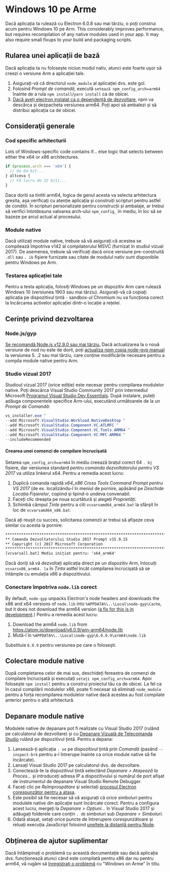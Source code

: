 # Windows 10 pe Arme

Dacă aplicația ta rulează cu Electron 6.0.8 sau mai târziu, o poți construi acum pentru Windows 10 pe Arm. This considerably improves performance, but requires recompilation of any native modules used in your app. It may also require small fixups to your build and packaging scripts.

## Rularea unei aplicații de bază
Dacă aplicația ta nu folosește niciun modul nativ, atunci este foarte ușor să creezi o versiune Arm a aplicației tale.

1. Asigurați-vă că directorul `node_module` al aplicației dvs. este gol.
2. Folosind _Prompt de comandă_, execută `setează npm_config_arch=arm64` înainte de a rula `npm install`/`yarn install` ca de obicei.
3. [Dacă aveți electron instalat ca o dependență de dezvoltare](first-app.md), npm va descărca și dezpacheta versiunea arm64. Poți apoi să ambalezi și să distribui aplicația ca de obicei.

## Consideraţii generale

### Cod specific arhitecturii

Lots of Windows-specific code contains if... else logic that selects between either the x64 or x86 architectures.

```js
if (process.arch === 'x64') {
  // Do 64-bit...
} altceva {
  // Fă lucru de 32 biți...
}
```

Daca doriti sa tintiti arm64, logica de genul acesta va selecta arhitectura gresita, așa verificați cu atenție aplicația și construiți scripturi pentru astfel de condiții. În scripturi personalizate pentru construcții și ambalaje, ar trebui să verifici întotdeauna valoarea arch-ului `npm_config_` în mediu, în loc să se bazeze pe arcul actual al procesului.

### Module native
Dacă utilizați module native, trebuie să vă asigurați că acestea se compilează împotriva v142 al compilatorului MSVC (furnizat în studiul vizual 2017). De asemenea, trebuie să verificați dacă orice versiune pre-construită `.dll` sau `. ib` fişiere furnizate sau citate de modulul nativ sunt disponibile pentru Windows pe Arm.

### Testarea aplicației tale
Pentru a testa aplicația, folosiți Windows pe un dispozitiv Arm care rulează Windows 10 (versiunea 1903 sau mai târziu). Asigurați-vă că copiați aplicația pe dispozitivul țintă - sandbox-ul Chromium nu va funcționa corect la încărcarea activelor aplicației dintr-o locație a rețelei.

## Cerințe privind dezvoltarea
### Node.js/gyp

[Se recomandă Node.js v12.9.0 sau mai târziu.](https://nodejs.org/en/) Dacă actualizarea la o nouă versiune de nod nu este de dorit, poți [actualiza npm copia node-gyp manual](https://github.com/nodejs/node-gyp/wiki/Updating-npm's-bundled-node-gyp) la versiunea 5. .2 sau mai târziu, care conține modificările necesare pentru a compila module native pentru Arm.

### Studio vizual 2017
Studioul vizual 2017 (orice ediție) este necesar pentru compilarea modulelor native. Poți descărca Visual Studio Community 2017 prin intermediul Microsoft [Programul Visual Studio Dev Essentials](https://visualstudio.microsoft.com/dev-essentials/). După instalare, puteți adăuga componentele specifice Arm-ului, executând următoarele de la un _Prompt de Comandă_:

```powershell
vs_installer.exe ^
--add Microsoft.VisualStudio.Workload.NativeDesktop ^
--add Microsoft.VisualStudio.Component.VC.ATLMFC ^
--add Microsoft.VisualStudio.Component.VC.Tools.ARM64 ^
--add Microsoft.VisualStudio.Component.VC.MFC.ARM64 ^
--includeRecommended
```

#### Crearea unei comenzi de compilare încrucișată
Setarea `npm_config_arch=arm64` în mediu creează brațul corect 64 `. bj` fișiere, dar versiunea standard _pentru comanda dezvoltatorului pentru VS 2017_ va utiliza linkerul x64. Pentru a remedia acest lucru:

1. Duplică comanda rapidă _x64_x86 Cross Tools Command Prompt pentru VS 2017_ (de ex. localizându-l în meniul de pornire, apăsând pe _Deschide Locația Fișierelor_, copiind și lipind-o undeva convenabil.
2. Faceți clic dreapta pe noua scurtătură și alegeți _Proprietăți_.
3. Schimbă câmpul _Ținte_ pentru a citi `vcvarsamd64_arm64.bat` la sfârșit în loc de `vcvarsamd64_x86.bat`.

Dacă ați reușit cu succes, solicitarea comenzii ar trebui să afișeze ceva similar cu acesta la pornire:

```bat
**************************************************************************
** Comanda Dezvoltatorului Studio 2017 Prompt v15.9.15
** Copyright (c) 2017 Microsoft Corporation
**************************************************************************************************
[vcvarsall.bat] Mediu inițiat pentru: 'x64_arm64'
```

Dacă doriți să vă dezvoltați aplicația direct pe un dispozitiv Arm, înlocuiți `vcvarsx86_arm64. la` în _Ținta_ astfel încât compilarea încrucișată să se întâmple cu emulația x86 a dispozitivului.

### Conectare împotriva `node.lib` corect

By default, `node-gyp` unpacks Electron's node headers and downloads the x86 and x64 versions of `node.lib` into `%APPDATA%\..\Local\node-gyp\Cache`, but it does not download the arm64 version ([a fix for this is in development](https://github.com/nodejs/node-gyp/pull/1875).) Pentru a remedia acest lucru:

1. Download the arm64 `node.lib` from https://atom.io/download/v6.0.9/win-arm64/node.lib
2. Mută-l în `%APPDATA%\..\Local\node-gyp\6.0.0.9\arm64\node.lib`

Substituie `6.0.9` pentru versiunea pe care o folosești.


## Colectare module native
După completarea celor de mai sus, deschideți fereastra de comenzi de compilare încrucișată și executați `setați npm_config_arch=arm64`. Apoi folosește `npm install` pentru a construi proiectul tău ca de obicei. La fel ca în cazul compilării modulelor x86, poate fi necesar să eliminați `node_module` pentru a forța recompilarea modulelor native dacă acestea au fost compilate anterior pentru o altă arhitectură.

## Depanare module native

Modulele native de depanare pot fi realizate cu Visual Studio 2017 (rulând pe calculatorul de dezvoltare) și cu [Depanare Vizuală de Telecomanda Studio](https://docs.microsoft.com/en-us/visualstudio/debugger/remote-debugging-cpp?view=vs-2019) rulând pe dispozitivul țintă. Pentru a depana:

1. Lansează-ți aplicația `. xe` pe dispozitivul ţintă prin _Comandă_ (pasând `--inspect-brk` pentru a-l întrerupe înainte ca orice module native să fie încărcate).
2. Lansați Visual Studio 2017 pe calculatorul dvs. de dezvoltare.
3. Conectează-te la dispozitivul țintă selectând _Depanare > Atașează la Proces..._ și introduceți adresa IP a dispozitivului și numărul de port afișat de instrumentul de depanare Visual Studio Remote Debugger.
4. Faceți clic pe _Reîmprospătare_ și selectați [procesul Electron corespunzător pentru a atașa](../development/debug-instructions-windows.md).
5. Este posibil să fie necesar să vă asigurați că orice simboluri pentru modulele native din aplicație sunt încărcate corect. Pentru a configura acest lucru, mergeți la _Depanare > Opțiuni..._ în Visual Studio 2017 și adăugați folderele care conțin `. db` simboluri sub _Depanare > Simboluri_.
5. Odată atașat, setați orice puncte de întrerupere corespunzătoare și reluați execuția JavaScript folosind [uneltele la distanță pentru Node](debugging-main-process.md).

## Obținerea de ajutor suplimentar
Dacă întâmpinați o problemă cu această documentație sau dacă aplicația dvs. funcționează atunci când este compilată pentru x86 dar nu pentru arm64, vă rugăm să [înregistrați o problemă](../development/issues.md) cu "Windows on Arme" în titlu.
